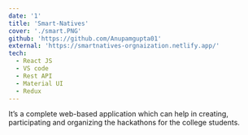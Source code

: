 ```yaml
---
date: '1'
title: 'Smart-Natives'
cover: './smart.PNG'
github: 'https://github.com/Anupamgupta01'
external: 'https://smartnatives-orgnaization.netlify.app/'
tech:
  - React JS
  - VS code
  - Rest API
  - Material UI
  - Redux
---
```


It’s a complete web-based application which can help in creating, participating and organizing the hackathons for the college students.